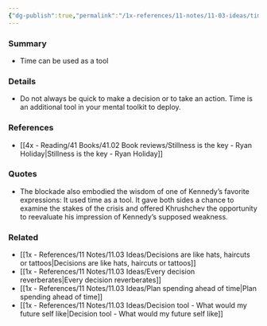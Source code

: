 ```yaml
---
{"dg-publish":true,"permalink":"/1x-references/11-notes/11-03-ideas/time-is-a-tool/","title":"Time is a tool","created":"2024-03-09T11:28:54.139+03:00","updated":"2024-03-09T11:31:13.373+03:00"}
---
```



### Summary
- Time can be used as a tool

### Details
- Do not always be quick to make a decision or to take an action. Time is an additional tool in your mental toolkit to deploy.

### References
- [[4x - Reading/41 Books/41.02 Book reviews/Stillness is the key - Ryan Holiday\|Stillness is the key - Ryan Holiday]]

### Quotes
- The blockade also embodied the wisdom of one of Kennedy’s favorite expressions: It used time as a tool. It gave both sides a chance to examine the stakes of the crisis and offered Khrushchev the opportunity to reevaluate his impression of Kennedy’s supposed weakness.

### Related
- [[1x - References/11 Notes/11.03 Ideas/Decisions are like hats, haircuts or tattoos\|Decisions are like hats, haircuts or tattoos]]
- [[1x - References/11 Notes/11.03 Ideas/Every decision reverberates\|Every decision reverberates]]
- [[1x - References/11 Notes/11.03 Ideas/Plan spending ahead of time\|Plan spending ahead of time]]
- [[1x - References/11 Notes/11.03 Ideas/Decision tool - What would my future self like\|Decision tool - What would my future self like]]